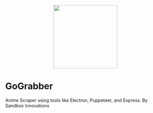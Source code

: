 <p align=center>
<img width="200" src="https://sandboxinnovations.org/images/logo.png">
</p>

# GoGrabber

Anime Scraper using tools like Electron, Puppeteer, and Express. By Sandbox Innovations